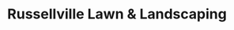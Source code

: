 ---
title: "Russellville Lawn & Landscaping"
url: /russellville/russellville-lawn-and-landscaping/
shop: garden centre
---